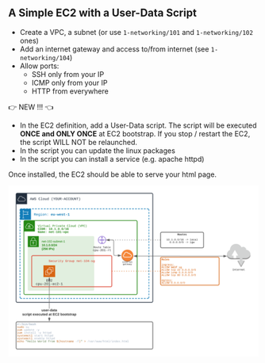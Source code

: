 ## A Simple EC2 with a User-Data Script

- Create a VPC, a subnet (or use `1-networking/101` and `1-networking/102` ones)
- Add an internet gateway and access to/from internet (see `1-networking/104`)
- Allow ports:
  - SSH only from your IP
  - ICMP only from your IP
  - HTTP from everywhere

👉 NEW !!! 👈
- In the EC2 definition, add a User-Data script.
The script will be executed **ONCE and ONLY ONCE** at EC2 bootstrap.
If you stop / restart the EC2, the script WILL NOT be relaunched.  
- In the script you can update the linux packages
- In the script you can install a service (e.g. apache httpd)


Once installed, the EC2 should be able to serve your html page.

![Image of VPC](./doc/202-user-data.png)


